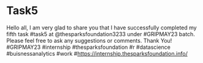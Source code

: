 # Task5
Hello all, I am very glad to share you that I have successfully completed my fifth task #task5 at @thesparksfoundation3233 under #GRIPMAY23 batch. 
Please feel free to ask any suggestions or comments. 
Thank You! 
#GRIPMAY23 #internship #thesparksfoundation #r #datascience #buisnessanalytics #work 
#https://internship.thesparksfoundation.info/
